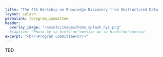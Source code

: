 ```yaml
---
title: "The 4th Workshop on Knowledge Discovery from Unstructured Data in Financial Services"
layout: splash
permalink: /program_committee
header:
  overlay_image: "/assets/images/home_splash_nyc.png"
  #caption: 'Photo by <a href="me">me</a> on <a href="me">me</a>'
excerpt: "<br/>Program Committee<br/>"
---
```


TBD
<!--
Akshat Gupta (JPMorgan Chase, USA)<br>
Anh Truong (Capital One, USA)<br>
Charese Smiley (JPMorgan Chase, USA)<br>
Chen Li (Verantos Inc, USA)<br>
Gianluca Demartini (University of Queensland, Australia)<br>
Hongda Shen (Interos Inc, USA)<br>
Liao Zhu (Two Sigma, USA)<br>
Natraj Raman (JPMorgan Chase, UK)<br>
Niccolo Dalmasso (JPMorgan Chase, USA)<br>
Petr Babkin (JPMorgan Chase, USA)<br>
Sumanta Basu (Cornell University, USA)<br>
Tuka Alhanai (New York University, UAE)<br>
Yanci Zhang (University of Pennsylvania, USA)<br>
Vineeth Ravi (JPMorgan Chase, USA)<br>
Zehra Sura (Bloomberg, USA)<br>
-->

<!-- 
Anthony Liu (Kensho, USA)<br>
Chong Wang (S&P Global, USA)<br>
Dezhao Song (Thomson Reuters, USA)<br>
Eren Kurshan (Bank of America, USA)<br>
Grace Bang (Bloomberg, USA)<br>
Gülşen Eryiğit (Istanbul Technical University, Turkey)<br>
Joshua Lockhart (JP Morgan, UK)<br>
Kornelia Papp (iptiQ by Swiss Re, Switzerland)<br>
Luciano Del Corro (Goldman Sachs, Germany)<br>
Natraj Raman (J.P. Morgan, UK)<br>
Robert Tillman (J.P. Morgan, USA)<br>
Rui Dai (University of Pennsylvania, USA)<br>
Wei Wang (Microsoft Research, USA)<br>
Xin Dong (Rutgers University, USA)<br> 
-->

